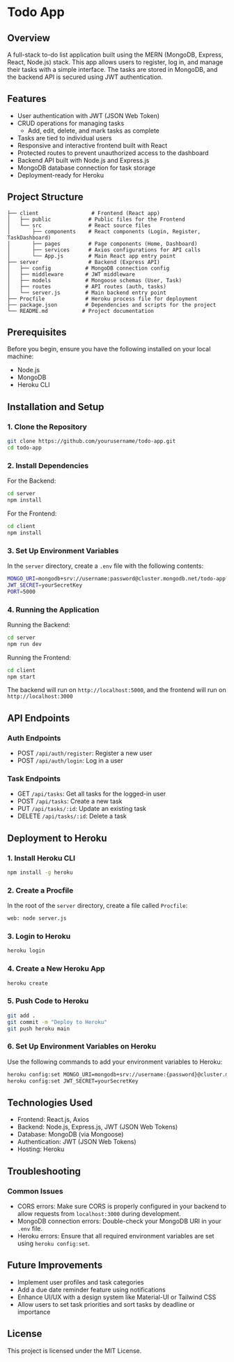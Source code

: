 # Todo App

## Overview
A full-stack to-do list application built using the MERN (MongoDB, Express, React, Node.js) stack. This app allows users to register, log in, and manage their tasks with a simple interface. The tasks are stored in MongoDB, and the backend API is secured using JWT authentication.

## Features
* User authentication with JWT (JSON Web Token)
* CRUD operations for managing tasks
  * Add, edit, delete, and mark tasks as complete
* Tasks are tied to individual users
* Responsive and interactive frontend built with React
* Protected routes to prevent unauthorized access to the dashboard
* Backend API built with Node.js and Express.js
* MongoDB database connection for task storage
* Deployment-ready for Heroku

## Project Structure
```
├── client                 # Frontend (React app)
│   ├── public            # Public files for the Frontend
│   └── src               # React source files
│       ├── components    # React components (Login, Register, TaskDashboard)
│       ├── pages         # Page components (Home, Dashboard)
│       ├── services      # Axios configurations for API calls
│       └── App.js        # Main React app entry point
├── server                # Backend (Express API)
│   ├── config           # MongoDB connection config
│   ├── middleware       # JWT middleware
│   ├── models           # Mongoose schemas (User, Task)
│   ├── routes           # API routes (auth, tasks)
│   └── server.js        # Main backend entry point
├── Procfile             # Heroku process file for deployment
├── package.json         # Dependencies and scripts for the project
└── README.md           # Project documentation
```

## Prerequisites
Before you begin, ensure you have the following installed on your local machine:
* Node.js
* MongoDB
* Heroku CLI

## Installation and Setup

### 1. Clone the Repository
```bash
git clone https://github.com/yourusername/todo-app.git
cd todo-app
```

### 2. Install Dependencies
For the Backend:
```bash
cd server
npm install
```

For the Frontend:
```bash
cd client
npm install
```

### 3. Set Up Environment Variables
In the `server` directory, create a `.env` file with the following contents:
```bash
MONGO_URI=mongodb+srv://username:password@cluster.mongodb.net/todo-app?retryWrites=true
JWT_SECRET=yourSecretKey
PORT=5000
```

### 4. Running the Application
Running the Backend:
```bash
cd server
npm run dev
```

Running the Frontend:
```bash
cd client
npm start
```

The backend will run on `http://localhost:5000`, and the frontend will run on `http://localhost:3000`

## API Endpoints

### Auth Endpoints
* POST `/api/auth/register`: Register a new user
* POST `/api/auth/login`: Log in a user

### Task Endpoints
* GET `/api/tasks`: Get all tasks for the logged-in user
* POST `/api/tasks`: Create a new task
* PUT `/api/tasks/:id`: Update an existing task
* DELETE `/api/tasks/:id`: Delete a task

## Deployment to Heroku

### 1. Install Heroku CLI
```bash
npm install -g heroku
```

### 2. Create a Procfile
In the root of the `server` directory, create a file called `Procfile`:
```bash
web: node server.js
```

### 3. Login to Heroku
```bash
heroku login
```

### 4. Create a New Heroku App
```bash
heroku create
```

### 5. Push Code to Heroku
```bash
git add .
git commit -m "Deploy to Heroku"
git push heroku main
```

### 6. Set Up Environment Variables on Heroku
Use the following commands to add your environment variables to Heroku:
```bash
heroku config:set MONGO_URI=mongodb+srv://username:{password}@cluster.mongodb.net/todo-app
heroku config:set JWT_SECRET=yourSecretKey
```

## Technologies Used
* Frontend: React.js, Axios
* Backend: Node.js, Express.js, JWT (JSON Web Tokens)
* Database: MongoDB (via Mongoose)
* Authentication: JWT (JSON Web Tokens)
* Hosting: Heroku

## Troubleshooting

### Common Issues
* CORS errors: Make sure CORS is properly configured in your backend to allow requests from `localhost:3000` during development.
* MongoDB connection errors: Double-check your MongoDB URI in your `.env` file.
* Heroku errors: Ensure that all required environment variables are set using `heroku config:set`.

## Future Improvements
* Implement user profiles and task categories
* Add a due date reminder feature using notifications
* Enhance UI/UX with a design system like Material-UI or Tailwind CSS
* Allow users to set task priorities and sort tasks by deadline or importance

## License
This project is licensed under the MIT License.
